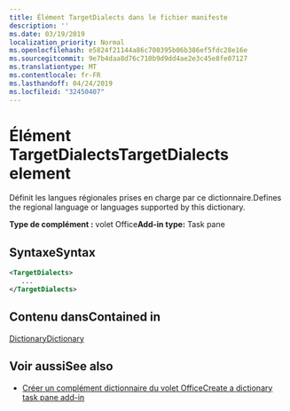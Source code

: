 ```yaml
---
title: Élément TargetDialects dans le fichier manifeste
description: ''
ms.date: 03/19/2019
localization_priority: Normal
ms.openlocfilehash: e5824f21144a86c700395b06b386ef5fdc28e16e
ms.sourcegitcommit: 9e7b4daa8d76c710b9d9dd4ae2e3c45e8fe07127
ms.translationtype: MT
ms.contentlocale: fr-FR
ms.lasthandoff: 04/24/2019
ms.locfileid: "32450407"
---
```

# <a name="targetdialects-element"></a><span data-ttu-id="15893-102">Élément TargetDialects</span><span class="sxs-lookup"><span data-stu-id="15893-102">TargetDialects element</span></span>

<span data-ttu-id="15893-103">Définit les langues régionales prises en charge par ce dictionnaire.</span><span class="sxs-lookup"><span data-stu-id="15893-103">Defines the regional language or languages supported by this dictionary.</span></span>

<span data-ttu-id="15893-104">**Type de complément :** volet Office</span><span class="sxs-lookup"><span data-stu-id="15893-104">**Add-in type:** Task pane</span></span>

## <a name="syntax"></a><span data-ttu-id="15893-105">Syntaxe</span><span class="sxs-lookup"><span data-stu-id="15893-105">Syntax</span></span>

```XML
<TargetDialects>
   ...
</TargetDialects>
```

## <a name="contained-in"></a><span data-ttu-id="15893-106">Contenu dans</span><span class="sxs-lookup"><span data-stu-id="15893-106">Contained in</span></span>

[<span data-ttu-id="15893-107">Dictionary</span><span class="sxs-lookup"><span data-stu-id="15893-107">Dictionary</span></span>](dictionary.md)

## <a name="see-also"></a><span data-ttu-id="15893-108">Voir aussi</span><span class="sxs-lookup"><span data-stu-id="15893-108">See also</span></span>

- [<span data-ttu-id="15893-109">Créer un complément dictionnaire du volet Office</span><span class="sxs-lookup"><span data-stu-id="15893-109">Create a dictionary task pane add-in</span></span>](/office/dev/add-ins/word/dictionary-task-pane-add-ins)
    
